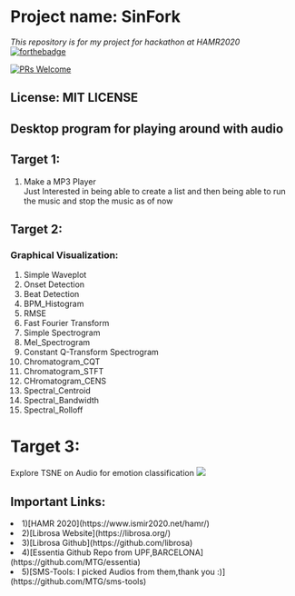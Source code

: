 # Project name: SinFork
<i>This repository is for my project for hackathon at HAMR2020</i>
<br>
[![forthebadge](https://forthebadge.com/images/badges/made-with-python.svg)](https://forthebadge.com)

[![PRs Welcome](https://img.shields.io/badge/PRs-welcome-brightgreen.svg?style=shields)](http://makeapullrequest.com)
## License: MIT LICENSE
## Desktop program for playing around with audio

## Target 1:
<ol>
<li>Make a MP3 Player</li>
  Just Interested in being able to create a list and then being able to run the music and stop the music as of now
</ol>

## Target 2:

### Graphical Visualization:
<ol>
  <li>Simple Waveplot</li>
  <li>Onset Detection</li>
  <li>Beat Detection</li>
  <li>BPM_Histogram</li>
  <li>RMSE</li>
  <li>Fast Fourier Transform</li>
  <li>Simple Spectrogram</li>
  <li>Mel_Spectrogram</li>
  <li>Constant Q-Transform Spectrogram</li>
  <li>Chromatogram_CQT</li>
  <li>Chromatogram_STFT</li>
  <li> CHromatogram_CENS</li>
  <li>Spectral_Centroid</li>
  <li>Spectral_Bandwidth</li>
  <li>Spectral_Rolloff</li>
 </ol>
 
# Target 3:
Explore TSNE on Audio for emotion classification
![](https://i.imgur.com/geg11jG.png)

## Important Links:
<li>1)[HAMR 2020](https://www.ismir2020.net/hamr/)</li>
<li>2)[Librosa Website](https://librosa.org/)</li>
<li>3)[Librosa Github](https://github.com/librosa)</li>
<li>4)[Essentia Github Repo from UPF,BARCELONA](https://github.com/MTG/essentia)</li>
<li>5)[SMS-Tools: I picked Audios from them,thank you :)](https://github.com/MTG/sms-tools)</li>
